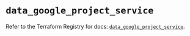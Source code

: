 # `data_google_project_service`

Refer to the Terraform Registry for docs: [`data_google_project_service`](https://registry.terraform.io/providers/hashicorp/google/6.44.0/docs/data-sources/project_service).
